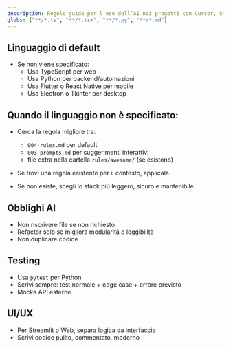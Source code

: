 ```yaml
---
description: Regole guida per l'uso dell’AI nei progetti con Cursor, Streamlit, TRAE
globs: ["**/*.ts", "**/*.tsx", "**/*.py", "**/*.md"]
---
```


## Linguaggio di default

- Se non viene specificato:
  - Usa TypeScript per web
  - Usa Python per backend/automazioni
  - Usa Flutter o React Native per mobile
  - Usa Electron o Tkinter per desktop

## Quando il linguaggio non è specificato:

- Cerca la regola migliore tra:
  - `004-rules.md` per default
  - `003-prompts.md` per suggerimenti interattivi
  - file extra nella cartella `rules/awesome/` (se esistono)

- Se trovi una regola esistente per il contesto, applicala.
- Se non esiste, scegli lo stack più leggero, sicuro e mantenibile.

## Obblighi AI

- Non riscrivere file se non richiesto
- Refactor solo se migliora modularità o leggibilità
- Non duplicare codice

## Testing

- Usa `pytest` per Python
- Scrivi sempre: test normale + edge case + errore previsto
- Mocka API esterne

## UI/UX

- Per Streamlit o Web, separa logica da interfaccia
- Scrivi codice pulito, commentato, moderno
